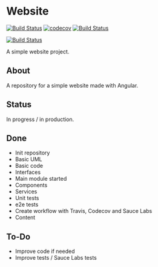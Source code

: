 # Website #

[![Build Status](https://travis-ci.org/mlbors/website.svg?branch=develop)](https://travis-ci.org/mlbors/website) [![codecov](https://codecov.io/gh/mlbors/website/branch/develop/graph/badge.svg)](https://codecov.io/gh/mlbors/website)
[![Build Status](https://saucelabs.com/buildstatus/mlbors)](https://saucelabs.com/beta/builds/987ed1e448a04f5fb4ea7919b3a05aa2)

[![Build Status](https://saucelabs.com/browser-matrix/mlbors.svg)](https://saucelabs.com/beta/builds/987ed1e448a04f5fb4ea7919b3a05aa2)

A simple website project.

## About ##

A repository for a simple website made with Angular.

## Status ##

In progress / in production.

## Done ##

* Init repository
* Basic UML
* Basic code
* Interfaces
* Main module started
* Components
* Services
* Unit tests
* e2e tests
* Create workflow with Travis, Codecov and Sauce Labs
* Content

## To-Do ##

* Improve code if needed
* Improve tests / Sauce Labs tests